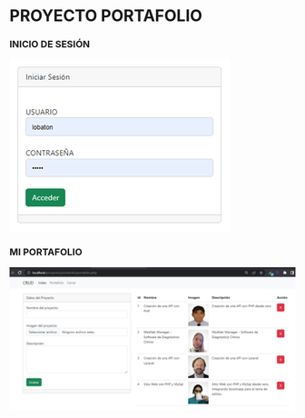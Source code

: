# PROYECTO PORTAFOLIO
<h3>INICIO DE SESIÓN</h3>
<img src="portafolio/img/iniciar-sesion.png" alt="Iniciar Sesión">
<h3>MI PORTAFOLIO</h3>
<img src="portafolio/img/portafolio.png" alt="Mi portafolio">
